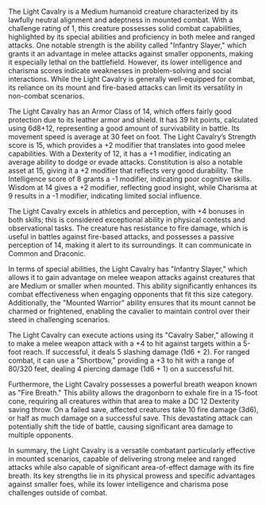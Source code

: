 The Light Cavalry is a Medium humanoid creature characterized by its lawfully neutral alignment and adeptness in mounted combat. With a challenge rating of 1, this creature possesses solid combat capabilities, highlighted by its special abilities and proficiency in both melee and ranged attacks. One notable strength is the ability called "Infantry Slayer," which grants it an advantage in melee attacks against smaller opponents, making it especially lethal on the battlefield. However, its lower intelligence and charisma scores indicate weaknesses in problem-solving and social interactions. While the Light Cavalry is generally well-equipped for combat, its reliance on its mount and fire-based attacks can limit its versatility in non-combat scenarios.

The Light Cavalry has an Armor Class of 14, which offers fairly good protection due to its leather armor and shield. It has 39 hit points, calculated using 6d8+12, representing a good amount of survivability in battle. Its movement speed is average at 30 feet on foot. The Light Cavalry’s Strength score is 15, which provides a +2 modifier that translates into good melee capabilities. With a Dexterity of 12, it has a +1 modifier, indicating an average ability to dodge or evade attacks. Constitution is also a notable asset at 15, giving it a +2 modifier that reflects very good durability. The Intelligence score of 8 grants a -1 modifier, indicating poor cognitive skills. Wisdom at 14 gives a +2 modifier, reflecting good insight, while Charisma at 9 results in a -1 modifier, indicating limited social influence.

The Light Cavalry excels in athletics and perception, with +4 bonuses in both skills; this is considered exceptional ability in physical contests and observational tasks. The creature has resistance to fire damage, which is useful in battles against fire-based attacks, and possesses a passive perception of 14, making it alert to its surroundings. It can communicate in Common and Draconic.

In terms of special abilities, the Light Cavalry has "Infantry Slayer," which allows it to gain advantage on melee weapon attacks against creatures that are Medium or smaller when mounted. This ability significantly enhances its combat effectiveness when engaging opponents that fit this size category. Additionally, the "Mounted Warrior" ability ensures that its mount cannot be charmed or frightened, enabling the cavalier to maintain control over their steed in challenging scenarios.

The Light Cavalry can execute actions using its "Cavalry Saber," allowing it to make a melee weapon attack with a +4 to hit against targets within a 5-foot reach. If successful, it deals 5 slashing damage (1d6 + 2). For ranged combat, it can use a "Shortbow," providing a +3 to hit with a range of 80/320 feet, dealing 4 piercing damage (1d6 + 1) on a successful hit.

Furthermore, the Light Cavalry possesses a powerful breath weapon known as "Fire Breath." This ability allows the dragonborn to exhale fire in a 15-foot cone, requiring all creatures within that area to make a DC 12 Dexterity saving throw. On a failed save, affected creatures take 10 fire damage (3d6), or half as much damage on a successful save. This devastating attack can potentially shift the tide of battle, causing significant area damage to multiple opponents.

In summary, the Light Cavalry is a versatile combatant particularly effective in mounted scenarios, capable of delivering strong melee and ranged attacks while also capable of significant area-of-effect damage with its fire breath. Its key strengths lie in its physical prowess and specific advantages against smaller foes, while its lower intelligence and charisma pose challenges outside of combat.